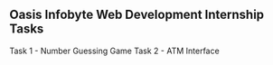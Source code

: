 

## Oasis Infobyte Web Development Internship Tasks

Task 1 - Number Guessing Game
Task 2 - ATM Interface
